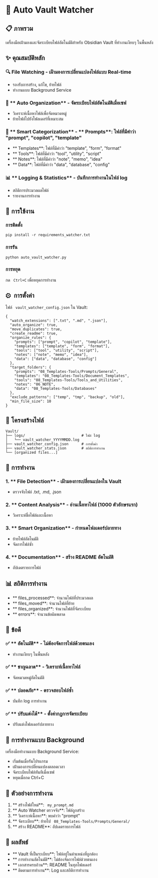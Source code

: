 # 🎯 Auto Vault Watcher

## 📋 ภาพรวม
เครื่องมือเฝ้ามองและจัดระเบียบไฟล์อัตโนมัติสำหรับ Obsidian Vault ที่ทำงานเงียบๆ ในพื้นหลัง

## ✨ คุณสมบัติหลัก

### 🔍 **File Watching** - เฝ้ามองการเปลี่ยนแปลงไฟล์แบบ Real-time
- รองรับการสร้าง, แก้ไข, ย้ายไฟล์
- ทำงานแบบ Background Service

### 🤖 ** Auto Organization** - จัดระเบียบไฟล์อัตโนมัติเมื่อเซฟ
- วิเคราะห์เนื้อหาไฟล์เพื่อจัดหมวดหมู่
- ย้ายไฟล์ไปยังโฟลเดอร์ที่เหมาะสม

### 📝 ** Smart Categorization** - ** Prompts**: ไฟล์ที่มีคำว่า "prompt", "copilot", "template"
- ** Templates**: ไฟล์ที่มีคำว่า "template", "form", "format"
- ** Tools**: ไฟล์ที่มีคำว่า "tool", "utility", "script"
- ** Notes**: ไฟล์ที่มีคำว่า "note", "memo", "idea"
- ** Data**: ไฟล์ที่มีคำว่า "data", "database", "config"

### 📊 ** Logging & Statistics** - บันทึกการทำงานในไฟล์ log
- สถิติการประมวลผลไฟล์
- รายงานการทำงาน

## 🚀 การใช้งาน

### การติดตั้ง
```
pip install -r requirements_watcher.txt
```

### การรัน
```
python auto_vault_watcher.py
```

### การหยุด
กด ` Ctrl+C` เพื่อหยุดการทำงาน

## ⚙ ️ การตั้งค่า

ไฟล์ ` vault_watcher_config.json` ใน Vault:

```
{
  "watch_extensions": [".txt", ".md", ".json"],
  "auto_organize": true,
  "move_duplicates": true,
  "create_readme": true,
  "organize_rules": {
    "prompts": ["prompt", "copilot", "template"],
    "templates": ["template", "form", "format"],
    "tools": ["tool", "utility", "script"],
    "notes": ["note", "memo", "idea"],
    "data": ["data", "database", "config"]
  },
  "target_folders": {
    "prompts": "08_Templates-Tools/Prompts/General",
    "templates": "08_Templates-Tools/Document_Templates",
    "tools": "08_Templates-Tools/Tools_and_Utilities",
    "notes": "06_NOTE",
    "data": "08_Templates-Tools/Databases"
  },
  "exclude_patterns": ["temp", "tmp", "backup", "old"],
  "min_file_size": 10
}
```

## 📁 โครงสร้างไฟล์

```
Vault/
├── logs/                          # ไฟล์ log
│   └── vault_watcher_YYYYMMDD.log
├── vault_watcher_config.json      # การตั้งค่า
├── vault_watcher_stats.json       # สถิติการทำงาน
└── [organized files...]
```

## 🔧 การทำงาน

### 1. ** File Detection** - เฝ้ามองการเปลี่ยนแปลงใน Vault
- ตรวจจับไฟล์ .txt, .md, .json

### 2. ** Content Analysis** - อ่านเนื้อหาไฟล์ (1000 ตัวอักษรแรก)
- วิเคราะห์ชื่อไฟล์และเนื้อหา

### 3. ** Smart Organization** - กำหนดโฟลเดอร์ปลายทาง
- ย้ายไฟล์อัตโนมัติ
- จัดการไฟล์ซ้ำ

### 4. ** Documentation** - สร้าง README อัตโนมัติ
- อัปเดตรายการไฟล์

## 📊 สถิติการทำงาน

- ** files_processed**: จำนวนไฟล์ที่ประมวลผล
- ** files_moved**: จำนวนไฟล์ที่ย้าย
- ** files_organized**: จำนวนไฟล์ที่จัดระเบียบ
- ** errors**: จำนวนข้อผิดพลาด

## 🎯 ข้อดี

### ✅ ** อัตโนมัติ** - ไม่ต้องจัดการไฟล์ด้วยตนเอง
- ทำงานเงียบๆ ในพื้นหลัง

### ✅ ** ชาญฉลาด** - วิเคราะห์เนื้อหาไฟล์
- จัดหมวดหมู่อัตโนมัติ

### ✅ ** ปลอดภัย** - ตรวจสอบไฟล์ซ้ำ
- บันทึก log การทำงาน

### ✅ ** ปรับแต่งได้** - ตั้งค่ากฎการจัดระเบียบ
- ปรับแต่งโฟลเดอร์ปลายทาง

## 🔄 การทำงานแบบ Background

เครื่องมือทำงานแบบ Background Service:
- เริ่มต้นเมื่อรันโปรแกรม
- เฝ้ามองการเปลี่ยนแปลงตลอดเวลา
- จัดระเบียบไฟล์ทันทีเมื่อเซฟ
- หยุดเมื่อกด Ctrl+C

## 📝 ตัวอย่างการทำงาน

1. ** สร้างไฟล์ใหม่**: ` my_prompt.md`
2. ** Auto Watcher ตรวจจับ**: ไฟล์ถูกสร้าง
3. ** วิเคราะห์เนื้อหา**: พบคำว่า "prompt"
4. ** จัดระเบียบ**: ย้ายไป ` 08_Templates-Tools/Prompts/General/`
5. ** สร้าง README**: อัปเดตรายการไฟล์

## 🎉 ผลลัพธ์

- ** Vault ที่เป็นระเบียบ**: ไฟล์อยู่ในตำแหน่งที่ถูกต้อง
- ** การทำงานอัตโนมัติ**: ไม่ต้องจัดการไฟล์ด้วยตนเอง
- ** เอกสารครบถ้วน**: README ในทุกโฟลเดอร์
- ** ติดตามการทำงาน**: Log และสถิติการทำงาน

